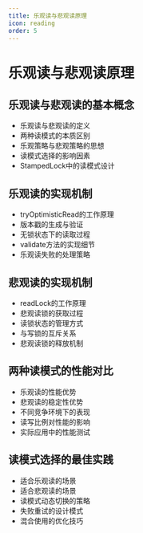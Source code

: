 ```yaml
---
title: 乐观读与悲观读原理
icon: reading
order: 5
---
```


# 乐观读与悲观读原理

## 乐观读与悲观读的基本概念

- 乐观读与悲观读的定义
- 两种读模式的本质区别
- 乐观策略与悲观策略的思想
- 读模式选择的影响因素
- StampedLock中的读模式设计

## 乐观读的实现机制

- tryOptimisticRead的工作原理
- 版本戳的生成与验证
- 无锁状态下的读取过程
- validate方法的实现细节
- 乐观读失败的处理策略

## 悲观读的实现机制

- readLock的工作原理
- 悲观读锁的获取过程
- 读锁状态的管理方式
- 与写锁的互斥关系
- 悲观读锁的释放机制

## 两种读模式的性能对比

- 乐观读的性能优势
- 悲观读的稳定性优势
- 不同竞争环境下的表现
- 读写比例对性能的影响
- 实际应用中的性能测试

## 读模式选择的最佳实践

- 适合乐观读的场景
- 适合悲观读的场景
- 读模式动态切换的策略
- 失败重试的设计模式
- 混合使用的优化技巧
